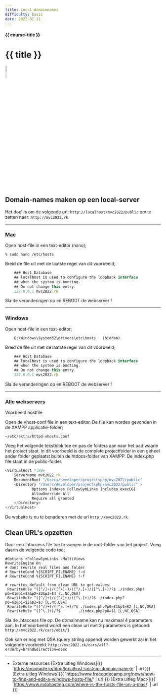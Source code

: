 ```yaml
---
title: Local domainnames
difficulty: basic
date: 2022-02-11
---
```


#### {{ course-title }}
# {{ title }}
<img src="{{ '/_assets/_icons/webserver.png' | url }}" style="width:10%;">


## Domain-names maken op een local-server
Het doel is om de volgende url;
```http://localhost/mvc2022/public```
om te zetten naar:
```http://mvc2022.rk```

____________________________________
### Mac
Open host-file in een text-editor (nano);
```shell
% sudo nano /etc/hosts
````
Breid de file uit met de laatste regel van dit voorbeeld;
```javascript
    ### Host Database
    ## localhost is used to configure the loopback interface
    ## when the system is booting.
    ## Do not change this entry.
    127.0.0.1 mvc2022.rk
```
Sla de veranderingen op en REBOOT de webserver !
____________________________________
### Windows
Open host-file in een text-editor; 
```shell
    C:\Windows\System32\drivers\etc\hosts   (hidden)
```

Breid de file uit met de laatste regel van dit voorbeeld;
```javascript
    ### Host Database
    ## localhost is used to configure the loopback interface
    ## when the system is booting.
    ## Do not change this entry.
    127.0.0.1 mvc2022.rk
```
Sla de veranderingen op en REBOOT de webserver !

____________________________________
### Alle webservers
Voorbeeld hostfile 

Open de vhost-conf file in een text-editor. 
De file kan worden gevonden in de XAMPP applicatie-folder;
```shell
~/etc/extra/httpd-vhosts.conf
```
Voeg het volgende tekstblok toe en pas de folders aan naar het pad waarin het project staat.
In dit voorbeeld is de complete projectfolder in een geheel ander folder geplaatst buiten de htdocs-folder van XAMPP.
De index.php file staat in de public-folder.
```javascript
<VirtualHost *:80>
    ServerName mvc2022.rk
    DocumentRoot "/Users/developer/projectsphp/mvc2022/public"
    <Directory "/Users/developer/projectsphp/mvc2022/public" >
            Options Indexes FollowSymLinks Includes execCGI
            AllowOverride All
            Require all granted
    </Directory>
</VirtualHost>
```

De website is nu te benaderen met de url ```http://mvc2022.rk```

## Clean URL's opzetten

Door een .htaccess file toe te voegen in de root-folder van het project.
Voeg daarin de volgende code toe;
```shell
#Options +FollowSymLinks -MultiViews
RewriteEngine On
# dont rewrite real files and folder
# RewriteCond %{SCRIPT_FILENAME} !-d
# RewriteCond %{SCRIPT_FILENAME} !-f

# rewrites default from clean URL to get-values
 RewriteRule ^([^/]+)/([^/]+)/([^/.]+)/([^\.]+)/?$ ./index.php?p0=$1&p1=$2&p2=$3&p3=$4 [L,NC,QSA]
 RewriteRule ^([^/]+)/([^/]+)/([^\.]+)/?$ ./index.php?p0=$1&p1=$2&p2=$3 [L,NC,QSA]
 RewriteRule ^([^/]+)/([^\.]+)/?$ ./index.php?p0=$1&p1=$2 [L,NC,QSA]
 RewriteRule ^([^\.]+)/?$        ./index.php?p0=$1 [L,NC,QSA]

```
Sla de .htaccess file op.
De domainname kan nu maximaal 4 parameters aan.
In het voorbeeld wordt een clean url met 3 parameters is getoond:
```http://mvc2022.rk/cars/edit/1```

Ook kan er nog met QSA (query striing append) worden gewerkt zal in het volgende voorbeeld:
```http://mvc2022.rk/cars/all?orderby=brand&direction=desc```
________________________________
* Externe resources
[Extra uitleg Windows]({{ 'https://ecompile.io/blog/localhost-custom-domain-nameje' | url }}) 
[Extra uitleg Windows]({{ 'https://www.freecodecamp.org/news/how-to-find-and-edit-a-windows-hosts-file/' | url }}) 
[Extra uitleg Mac>]({{ 'https://www.mdahosting.com/where-is-the-hosts-file-on-a-mac/' | url }}) 
